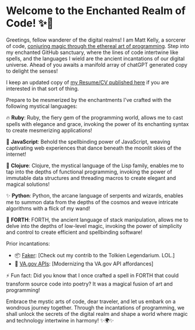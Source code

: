 # Welcome to the Enchanted Realm of Code! ✨🔮

Greetings, fellow wanderer of the digital realms! I am Matt Kelly, a sorcerer of code, [conjuring magic through the ethereal art of programming](http://sarabander.github.io/sicp/html/Chapter-1.xhtml#Chapter-1). Step into my enchanted GitHub sanctuary, where the lines of code intertwine like spells, and the languages I wield are the ancient incantations of our digital universe. Ahead of you awaits a manifold array of chatGPT generated copy to delight the senses!

I keep an updated copy of [my Resume/CV published here](resume.pdf) if you are interested in that sort of thing.

Prepare to be mesmerized by the enchantments I've crafted with the following mystical languages:

🔥 **Ruby**: Ruby, the fiery gem of the programming world, allows me to cast spells with elegance and grace, invoking the power of its enchanting syntax to create mesmerizing applications!

🌟 **JavaScript**: Behold the spellbinding power of JavaScript, weaving captivating web experiences that dance beneath the moonlit skies of the internet!

🌱 **Clojure**: Clojure, the mystical language of the Lisp family, enables me to tap into the depths of functional programming, invoking the power of immutable data structures and threading macros to create elegant and magical solutions!

✨ **Python**: Python, the arcane language of serpents and wizards, enables me to summon data from the depths of the cosmos and weave intricate algorithms with a flick of my wand!

🔮 **FORTH**: FORTH, the ancient language of stack manipulation, allows me to delve into the depths of low-level magic, invoking the power of simplicity and control to create efficient and spellbinding software!

Prior incantations:
- 📦 [Faker](https://github.com/faker-ruby/faker): [Check out my contrib to the Tolkien Legendarium. LOL.]
- 🧪 [VA.gov APIs](https://github.com/department-of-veterans-affairs/vets-api): [Modernizing tha VA.gov API affordances]

⚡ Fun fact: Did you know that I once crafted a spell in FORTH that could transform source code into poetry? It was a magical fusion of art and programming!

Embrace the mystic arts of code, dear traveler, and let us embark on a wondrous journey together. Through the incantations of programming, we shall unlock the secrets of the digital realm and shape a world where magic and technology intertwine in harmony! ✨🌍✨
